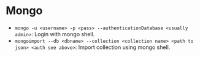 # Mongo
* `mongo -u <username> -p <pass> --authenticationDatabase <usually admin>`: Login with mongo shell.
* `mongoimport --db <dbname> --collection <collection name> <path to json> <auth see above>`: Import collection using mongo shell.
